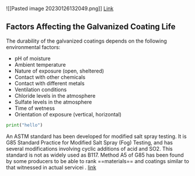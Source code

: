 ![[Pasted image 20230126132049.png]]
[Link](https://www.azom.com/article.aspx?ArticleID=1288)

## Factors Affecting the Galvanized Coating Life

The durability of the galvanized coatings depends on the following environmental factors:

-   pH of moisture
-   Ambient temperature
-   Nature of exposure (open, sheltered)
-   Contact with other chemicals
-   Contact with different metals
-   Ventilation conditions
-   Chloride levels in the atmosphere
-   Sulfate levels in the atmosphere
-   Time of wetness
-   Orientation of exposure (vertical, horizontal)


```python
print("hello")

```
An ASTM standard has been developed for modified salt spray testing. It is G85 Standard Practice for Modified Salt Spray (Fog) Testing, and has several modifications involving cyclic additions of acid and SO2. This standard is not as widely used as B117. Method A5 of G85 has been found by some producers to be able to rank ==materials== and coatings similar to that witnessed in actual servicei .
[link](https://obsidian.md/)
